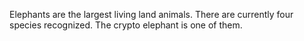 Elephants are the largest living land animals. There are currently four species recognized. The crypto elephant is one of them.
